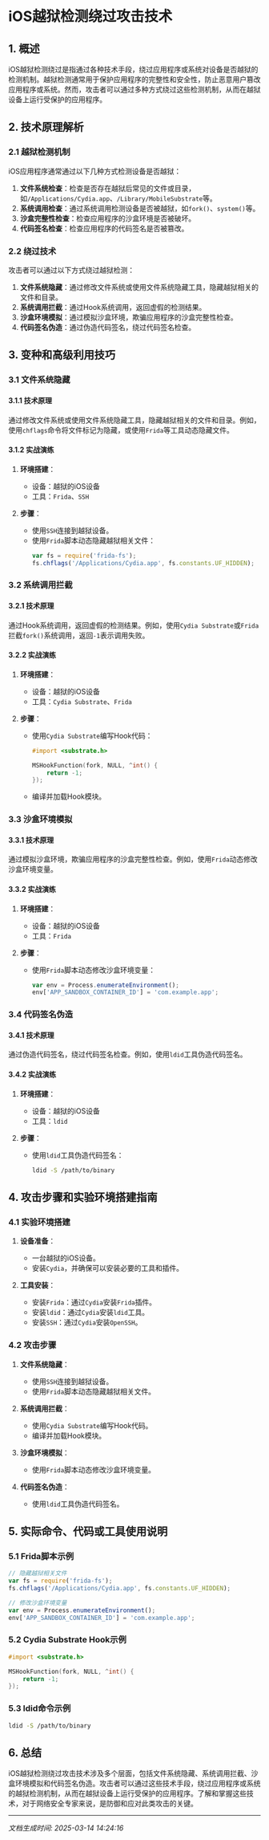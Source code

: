 # iOS越狱检测绕过攻击技术

## 1. 概述

iOS越狱检测绕过是指通过各种技术手段，绕过应用程序或系统对设备是否越狱的检测机制。越狱检测通常用于保护应用程序的完整性和安全性，防止恶意用户篡改应用程序或系统。然而，攻击者可以通过多种方式绕过这些检测机制，从而在越狱设备上运行受保护的应用程序。

## 2. 技术原理解析

### 2.1 越狱检测机制

iOS应用程序通常通过以下几种方式检测设备是否越狱：

1. **文件系统检查**：检查是否存在越狱后常见的文件或目录，如`/Applications/Cydia.app`、`/Library/MobileSubstrate`等。
2. **系统调用检查**：通过系统调用检测设备是否被越狱，如`fork()`、`system()`等。
3. **沙盒完整性检查**：检查应用程序的沙盒环境是否被破坏。
4. **代码签名检查**：检查应用程序的代码签名是否被篡改。

### 2.2 绕过技术

攻击者可以通过以下方式绕过越狱检测：

1. **文件系统隐藏**：通过修改文件系统或使用文件系统隐藏工具，隐藏越狱相关的文件和目录。
2. **系统调用拦截**：通过Hook系统调用，返回虚假的检测结果。
3. **沙盒环境模拟**：通过模拟沙盒环境，欺骗应用程序的沙盒完整性检查。
4. **代码签名伪造**：通过伪造代码签名，绕过代码签名检查。

## 3. 变种和高级利用技巧

### 3.1 文件系统隐藏

#### 3.1.1 技术原理

通过修改文件系统或使用文件系统隐藏工具，隐藏越狱相关的文件和目录。例如，使用`chflags`命令将文件标记为隐藏，或使用`Frida`等工具动态隐藏文件。

#### 3.1.2 实战演练

1. **环境搭建**：
   - 设备：越狱的iOS设备
   - 工具：`Frida`、`SSH`

2. **步骤**：
   - 使用`SSH`连接到越狱设备。
   - 使用`Frida`脚本动态隐藏越狱相关文件：
     ```javascript
     var fs = require('frida-fs');
     fs.chflags('/Applications/Cydia.app', fs.constants.UF_HIDDEN);
     ```

### 3.2 系统调用拦截

#### 3.2.1 技术原理

通过Hook系统调用，返回虚假的检测结果。例如，使用`Cydia Substrate`或`Frida`拦截`fork()`系统调用，返回`-1`表示调用失败。

#### 3.2.2 实战演练

1. **环境搭建**：
   - 设备：越狱的iOS设备
   - 工具：`Cydia Substrate`、`Frida`

2. **步骤**：
   - 使用`Cydia Substrate`编写Hook代码：
     ```objective-c
     #import <substrate.h>

     MSHookFunction(fork, NULL, ^int() {
         return -1;
     });
     ```
   - 编译并加载Hook模块。

### 3.3 沙盒环境模拟

#### 3.3.1 技术原理

通过模拟沙盒环境，欺骗应用程序的沙盒完整性检查。例如，使用`Frida`动态修改沙盒环境变量。

#### 3.3.2 实战演练

1. **环境搭建**：
   - 设备：越狱的iOS设备
   - 工具：`Frida`

2. **步骤**：
   - 使用`Frida`脚本动态修改沙盒环境变量：
     ```javascript
     var env = Process.enumerateEnvironment();
     env['APP_SANDBOX_CONTAINER_ID'] = 'com.example.app';
     ```

### 3.4 代码签名伪造

#### 3.4.1 技术原理

通过伪造代码签名，绕过代码签名检查。例如，使用`ldid`工具伪造代码签名。

#### 3.4.2 实战演练

1. **环境搭建**：
   - 设备：越狱的iOS设备
   - 工具：`ldid`

2. **步骤**：
   - 使用`ldid`工具伪造代码签名：
     ```bash
     ldid -S /path/to/binary
     ```

## 4. 攻击步骤和实验环境搭建指南

### 4.1 实验环境搭建

1. **设备准备**：
   - 一台越狱的iOS设备。
   - 安装`Cydia`，并确保可以安装必要的工具和插件。

2. **工具安装**：
   - 安装`Frida`：通过`Cydia`安装`Frida`插件。
   - 安装`ldid`：通过`Cydia`安装`ldid`工具。
   - 安装`SSH`：通过`Cydia`安装`OpenSSH`。

### 4.2 攻击步骤

1. **文件系统隐藏**：
   - 使用`SSH`连接到越狱设备。
   - 使用`Frida`脚本动态隐藏越狱相关文件。

2. **系统调用拦截**：
   - 使用`Cydia Substrate`编写Hook代码。
   - 编译并加载Hook模块。

3. **沙盒环境模拟**：
   - 使用`Frida`脚本动态修改沙盒环境变量。

4. **代码签名伪造**：
   - 使用`ldid`工具伪造代码签名。

## 5. 实际命令、代码或工具使用说明

### 5.1 Frida脚本示例

```javascript
// 隐藏越狱相关文件
var fs = require('frida-fs');
fs.chflags('/Applications/Cydia.app', fs.constants.UF_HIDDEN);

// 修改沙盒环境变量
var env = Process.enumerateEnvironment();
env['APP_SANDBOX_CONTAINER_ID'] = 'com.example.app';
```

### 5.2 Cydia Substrate Hook示例

```objective-c
#import <substrate.h>

MSHookFunction(fork, NULL, ^int() {
    return -1;
});
```

### 5.3 ldid命令示例

```bash
ldid -S /path/to/binary
```

## 6. 总结

iOS越狱检测绕过攻击技术涉及多个层面，包括文件系统隐藏、系统调用拦截、沙盒环境模拟和代码签名伪造。攻击者可以通过这些技术手段，绕过应用程序或系统的越狱检测机制，从而在越狱设备上运行受保护的应用程序。了解和掌握这些技术，对于网络安全专家来说，是防御和应对此类攻击的关键。

---

*文档生成时间: 2025-03-14 14:24:16*

